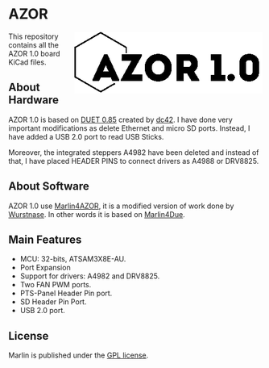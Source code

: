 # AZOR
<img align="right" src="Documents/Images/logoAzor.bmp"/>

This repository contains all the AZOR 1.0 board KiCad files.  

## About Hardware 

AZOR 1.0 is based on [DUET 0.85](http://reprap.org/wiki/Duet#Drive_numbers) created by [dc42](https://github.com/dc42). I have done very important modifications as delete Ethernet and micro SD ports. Instead, I have added a USB 2.0 port to read USB Sticks. 

Moreover, the integrated steppers A4982 have been deleted and instead of that, I have placed HEADER PINS to connect drivers as A4988 or DRV8825. 

## About Software 

AZOR 1.0 use [Marlin4AZOR](https://github.com/didix21/Marlin4AZOR), it is a modified version of work  done by [Wurstnase](https://github.com/Wurstnase). In other words it is based on [Marlin4Due](https://github.com/Wurstnase/Marlin4Due).

## Main Features

- MCU: 32-bits, ATSAM3X8E-AU.
- Port Expansion
- Support for drivers: A4982 and DRV8825.
- Two FAN PWM ports.
- PTS-Panel Header Pin port.
- SD Header Pin Port.
- USB 2.0 port.


## License

Marlin is published under the [GPL license](LICENSE).




